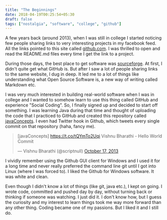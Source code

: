 ```yaml
---
title: "The Beginnings"
date: 2018-04-19T00:25:54+05:30
draft: false
tags: ["nostalgia", "software", "college", "github"]
---
```


A few years back (around 2013), when I was still in college I started noticing few people sharing links to very interesting projects in my facebook feed. All the links pointed to this site called [github.com](https://github.com). I was thrilled to open and read the README.md files every time I get the link to a project.

During those days, the best place to get software was [sourceforge](https://sourceforge.net/). At first, I didn't quite get what GitHub is. But after I saw a lot of people sharing links to the same website, I dug in deep. It led me to a lot of things like understanding what Open Source Software is, a new way of writing called Markdown etc.

I was very much interested in building real-world software when I was in college and I wanted to somehow learn to use this thing called GitHub and experience "Social Coding". So, I finally signed up and decided to start off something. I was learning Java during that time and thought of uploading the code that I practiced to GitHub and created this repository called [javaConcepts](https://github.com/scriptnull/javaConcepts). I even had Twitter hook in Github, which tweets every single commit on that repository (haha, fancy me).

<blockquote class="twitter-tweet" data-lang="en"><p lang="en" dir="ltr">[javaConcepts] <a href="https://t.co/tQYmTo2Uqi">https://t.co/tQYmTo2Uqi</a> Vishnu Bharathi - Hello World Commit</p>&mdash; Vishnu Bharathi (@scriptnull) <a href="https://twitter.com/scriptnull/status/390886649275887617?ref_src=twsrc%5Etfw">October 17, 2013</a></blockquote>
<script async src="https://platform.twitter.com/widgets.js" charset="utf-8"></script>

I vividly remember using the Github GUI client for Windows and I used it for a long time and never really preferred the command line git until I got into Linux (where I was forced to). I liked the Github for Windows software. It was white and clean.

Even though I didn't know a lot of things (like git, java etc.), I kept on going. I wrote code, committed and pushed day by day, without turning back or thinking if someone was watching. I just did it. I don't know how, but I guess the curiosity and my interest to learn things took me way more forward than any other thing. Coding became one of my passions. But I liked it and I still do.
